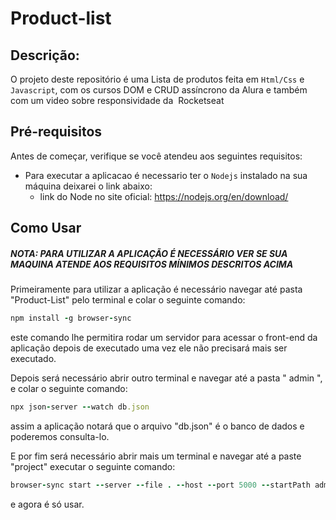 # Product-list

<h2>Descrição:</h2>

O projeto deste repositório é uma Lista de produtos feita em `Html/Css` e `Javascript`, com os cursos DOM e CRUD assíncrono da Alura e também com um video sobre responsividade da  Rocketseat

<h2>Pré-requisitos</h2>
Antes de começar, verifique se você atendeu aos seguintes requisitos:

* Para executar a aplicacao é necessario ter o `Nodejs` instalado na sua máquina deixarei o link abaixo:
  * link do Node no site oficial: https://nodejs.org/en/download/

<h2>Como Usar</h2>

##### NOTA: PARA UTILIZAR A APLICAÇÃO É NECESSÁRIO VER SE SUA MAQUINA ATENDE AOS REQUISITOS MÍNIMOS DESCRITOS ACIMA

Primeiramente para utilizar a aplicação é necessário navegar até pasta "Product-List" pelo terminal e colar o seguinte comando:

```Ruby                          
npm install -g browser-sync

```
este comando lhe permitira rodar um servidor para acessar o front-end da aplicação depois de executado uma vez ele não precisará mais ser executado.

Depois será necessário abrir outro terminal e navegar até a pasta " admin ", e colar o seguinte comando:

```Ruby                          
npx json-server --watch db.json

```
assim a aplicação notará que o arquivo "db.json" é o banco de dados e poderemos consulta-lo.

E por fim será necessário abrir mais um terminal e navegar até a paste "project" executar o seguinte comando:

```Ruby                          
browser-sync start --server --file . --host --port 5000 --startPath admin/front-end/index.html

```
e agora é só usar.
